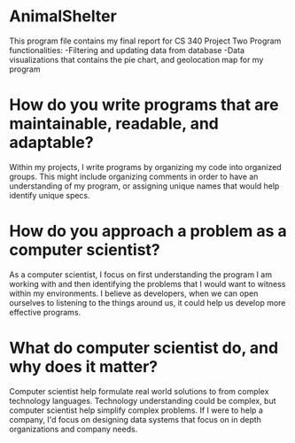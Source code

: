 # AnimalShelter
This program file contains my final report for CS 340 Project Two 
Program functionalities:
  -Filtering and updating data from database
  -Data visualizations that contains the pie chart, and geolocation map for my program
# How do you write programs that are maintainable, readable, and adaptable? 
Within my projects, I write programs by organizing my code into organized groups. This might include organizing comments in order to have an understanding of my program, or assigning unique names that would help identify unique specs. 

# How do you approach a problem as a computer scientist? 

As a computer scientist, I focus on first understanding the program I am working with and then identifying the problems that I would want to witness within my environments. I believe as developers, when we can open ourselves to listening to the things around us, it could help us develop more effective programs. 

# What do computer scientist do, and why does it matter? 

Computer scientist help formulate real world solutions to from complex technology languages. Technology understanding could be complex, but computer scientist help simplify complex problems. If I were to help a company, I'd focus on designing data systems that focus on in depth organizations and company needs. 
